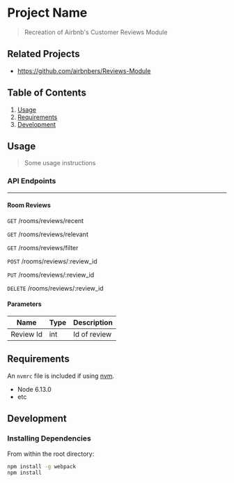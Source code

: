 # Project Name

> Recreation of Airbnb's Customer Reviews Module

## Related Projects

- https://github.com/airbnbers/Reviews-Module

## Table of Contents

1. [Usage](#Usage)
1. [Requirements](#requirements)
1. [Development](#development)

## Usage

> Some usage instructions

### API Endpoints
---

#### Room Reviews

`GET` /rooms/reviews/recent

`GET` /rooms/reviews/relevant

`GET` /rooms/reviews/filter

`POST` /rooms/reviews/:review_id

`PUT` /rooms/reviews/:review_id

`DELETE` /rooms/reviews/:review_id

#### Parameters

| Name | Type | Description |
|------|------|-------------|
| Review Id | int | Id of review |


## Requirements

An `nvmrc` file is included if using [nvm](https://github.com/creationix/nvm).

- Node 6.13.0
- etc

## Development

### Installing Dependencies

From within the root directory:

```sh
npm install -g webpack
npm install
```
